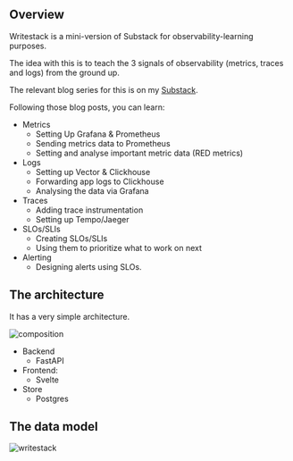 ## Overview
Writestack is a mini-version of Substack for observability-learning purposes.

The idea with this is to teach the 3 signals of observability (metrics, traces and logs) from the ground up.

The relevant blog series for this is on my [Substack](http://obakeng.substack.com).

Following those blog posts, you can learn:
- Metrics
    - Setting Up Grafana & Prometheus
    - Sending metrics data to Prometheus
    - Setting and analyse important metric data (RED metrics)
- Logs
    - Setting up Vector & Clickhouse
    - Forwarding app logs to Clickhouse
    - Analysing the data via Grafana
- Traces
    - Adding trace instrumentation
    - Setting up Tempo/Jaeger
- SLOs/SLIs
    - Creating SLOs/SLIs
    - Using them to prioritize what to work on next
- Alerting
    - Designing alerts using SLOs.

## The architecture
It has a very simple architecture.

![composition](https://github.com/user-attachments/assets/a3320abe-3098-46a0-96d4-a25194ebda09)

- Backend
    - FastAPI
- Frontend:
    - Svelte
- Store
    - Postgres

## The data model
![writestack](https://github.com/user-attachments/assets/d5b81c12-d188-45cc-a25f-e6de17b8e3fd)
